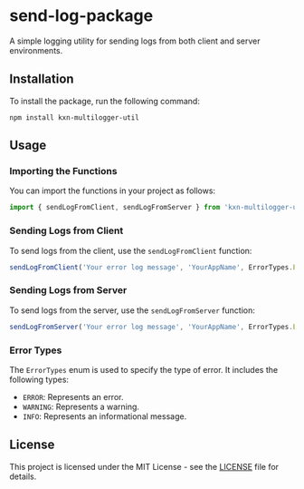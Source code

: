 # send-log-package

A simple logging utility for sending logs from both client and server environments.

## Installation

To install the package, run the following command:

```
npm install kxn-multilogger-util
```

## Usage

### Importing the Functions

You can import the functions in your project as follows:

```javascript
import { sendLogFromClient, sendLogFromServer } from 'kxn-multilogger-util';
```

### Sending Logs from Client

To send logs from the client, use the `sendLogFromClient` function:

```javascript
sendLogFromClient('Your error log message', 'YourAppName', ErrorTypes.ERROR);
```

### Sending Logs from Server

To send logs from the server, use the `sendLogFromServer` function:

```javascript
sendLogFromServer('Your error log message', 'YourAppName', ErrorTypes.ERROR);
```
### Error Types
The `ErrorTypes` enum is used to specify the type of error. It includes the following types:
- `ERROR`: Represents an error.
- `WARNING`: Represents a warning.
- `INFO`: Represents an informational message.

## License

This project is licensed under the MIT License - see the [LICENSE](LICENSE) file for details.